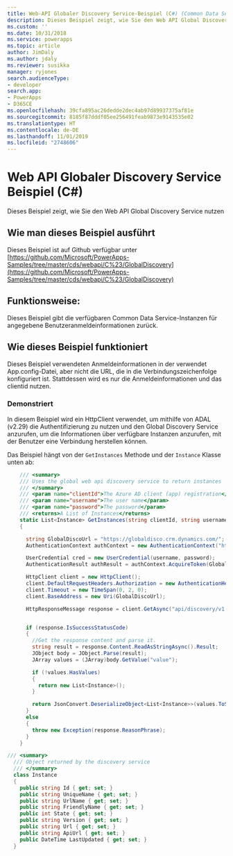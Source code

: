 ```yaml
---
title: Web-API Globaler Discovery Service-Beispiel (C#) (Common Data Service) | Microsoft-Dokumentation
description: Dieses Beispiel zeigt, wie Sie den Web API Global Discovery Service nutzen
ms.custom: ''
ms.date: 10/31/2018
ms.service: powerapps
ms.topic: article
author: JimDaly
ms.author: jdaly
ms.reviewer: susikka
manager: ryjones
search.audienceType:
- developer
search.app:
- PowerApps
- D365CE
ms.openlocfilehash: 39cfa895ac26dedde2dec4ab97d89937375af81e
ms.sourcegitcommit: 8185f87dddf05ee256491feab9873e9143535e02
ms.translationtype: HT
ms.contentlocale: de-DE
ms.lasthandoff: 11/01/2019
ms.locfileid: "2748606"
---
```

# <a name="web-api-global-discovery-service-sample-c"></a>Web API Globaler Discovery Service Beispiel (C#)

Dieses Beispiel zeigt, wie Sie den Web API Global Discovery Service nutzen

## <a name="how-to-run-this-sample"></a>Wie man dieses Beispiel ausführt

Dieses Beispiel ist auf Github verfügbar unter [https://github.com/Microsoft/PowerApps-Samples/tree/master/cds/webapi/C%23/GlobalDiscovery](https://github.com/Microsoft/PowerApps-Samples/tree/master/cds/webapi/C%23/GlobalDiscovery)

## <a name="what-this-sample-does"></a>Funktionsweise:

Dieses Beispiel gibt die verfügbaren Common Data Service-Instanzen für angegebene Benutzeranmeldeinformationen zurück.

## <a name="how-this-sample-works"></a>Wie dieses Beispiel funktioniert

Dieses Beispiel verwendeten Anmeldeinformationen in der verwendet App.config-Datei, aber nicht die URL, die in die Verbindungszeichenfolge konfiguriert ist.
Stattdessen wird es nur die Anmeldeinformationen und das clientid nutzen.

### <a name="demonstrates"></a>Demonstriert

In diesem Beispiel wird ein HttpClient verwendet, um mithilfe von ADAL (v2.29) die Authentifizierung zu nutzen und den Global Discovery Service anzurufen, um die Informationen über verfügbare Instanzen anzurufen, mit der Benutzer eine Verbindung herstellen können.

Das Beispiel hängt von der `GetInstances` Methode und der `Instance` Klasse unten ab:

```csharp
    /// <summary>
    /// Uses the global web api discovery service to return instances
    /// </summary>
    /// <param name="clientId">The Azure AD client (app) registration</param>
    /// <param name="username">The user name</param>
    /// <param name="password">The password</param>
    /// <returns>A List of Instances</returns>
    static List<Instance> GetInstances(string clientId, string username, string password)
    {

      string GlobalDiscoUrl = "https://globaldisco.crm.dynamics.com/";
      AuthenticationContext authContext = new AuthenticationContext("https://login.microsoftonline.com", false);

      UserCredential cred = new UserCredential(username, password);
      AuthenticationResult authResult = authContext.AcquireToken(GlobalDiscoUrl, clientId, cred);

      HttpClient client = new HttpClient();
      client.DefaultRequestHeaders.Authorization = new AuthenticationHeaderValue("Bearer", authResult.AccessToken);
      client.Timeout = new TimeSpan(0, 2, 0);
      client.BaseAddress = new Uri(GlobalDiscoUrl);

      HttpResponseMessage response = client.GetAsync("api/discovery/v1.0/Instances", HttpCompletionOption.ResponseHeadersRead).Result;


      if (response.IsSuccessStatusCode)
      {
        //Get the response content and parse it.
        string result = response.Content.ReadAsStringAsync().Result;
        JObject body = JObject.Parse(result);
        JArray values = (JArray)body.GetValue("value");

        if (!values.HasValues)
        {
          return new List<Instance>();
        }

        return JsonConvert.DeserializeObject<List<Instance>>(values.ToString());
      }
      else
      {
        throw new Exception(response.ReasonPhrase);
      }
    }
```


```csharp
/// <summary>
  /// Object returned by the discovery service
  /// </summary>
  class Instance
  {
    public string Id { get; set; }
    public string UniqueName { get; set; }
    public string UrlName { get; set; }
    public string FriendlyName { get; set; }
    public int State { get; set; }
    public string Version { get; set; }
    public string Url { get; set; }
    public string ApiUrl { get; set; }
    public DateTime LastUpdated { get; set; }
  }
```

